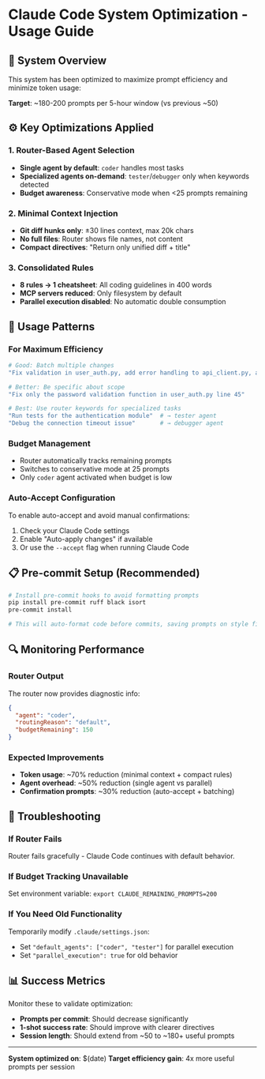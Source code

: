 # Claude Code System Optimization - Usage Guide

## 🚀 System Overview
This system has been optimized to maximize prompt efficiency and minimize token usage:

**Target**: ~180-200 prompts per 5-hour window (vs previous ~50)

## ⚙️ Key Optimizations Applied

### 1. Router-Based Agent Selection
- **Single agent by default**: `coder` handles most tasks
- **Specialized agents on-demand**: `tester`/`debugger` only when keywords detected
- **Budget awareness**: Conservative mode when <25 prompts remaining

### 2. Minimal Context Injection
- **Git diff hunks only**: ±30 lines context, max 20k chars
- **No full files**: Router shows file names, not content
- **Compact directives**: "Return only unified diff + title"

### 3. Consolidated Rules
- **8 rules → 1 cheatsheet**: All coding guidelines in 400 words
- **MCP servers reduced**: Only filesystem by default
- **Parallel execution disabled**: No automatic double consumption

## 🔧 Usage Patterns

### For Maximum Efficiency
```bash
# Good: Batch multiple changes
"Fix validation in user_auth.py, add error handling to api_client.py, and update tests"

# Better: Be specific about scope  
"Fix only the password validation function in user_auth.py line 45"

# Best: Use router keywords for specialized tasks
"Run tests for the authentication module"  # → tester agent
"Debug the connection timeout issue"       # → debugger agent
```

### Budget Management
- Router automatically tracks remaining prompts
- Switches to conservative mode at 25 prompts
- Only `coder` agent activated when budget is low

### Auto-Accept Configuration
To enable auto-accept and avoid manual confirmations:
1. Check your Claude Code settings
2. Enable "Auto-apply changes" if available
3. Or use the `--accept` flag when running Claude Code

## 📋 Pre-commit Setup (Recommended)
```bash
# Install pre-commit hooks to avoid formatting prompts
pip install pre-commit ruff black isort
pre-commit install

# This will auto-format code before commits, saving prompts on style fixes
```

## 🔍 Monitoring Performance

### Router Output
The router now provides diagnostic info:
```json
{
  "agent": "coder",
  "routingReason": "default", 
  "budgetRemaining": 150
}
```

### Expected Improvements
- **Token usage**: ~70% reduction (minimal context + compact rules)  
- **Agent overhead**: ~50% reduction (single agent vs parallel)
- **Confirmation prompts**: ~30% reduction (auto-accept + batching)

## 🚨 Troubleshooting

### If Router Fails
Router fails gracefully - Claude Code continues with default behavior.

### If Budget Tracking Unavailable  
Set environment variable: `export CLAUDE_REMAINING_PROMPTS=200`

### If You Need Old Functionality
Temporarily modify `.claude/settings.json`:
- Set `"default_agents": ["coder", "tester"]` for parallel execution
- Set `"parallel_execution": true` for old behavior

## 📊 Success Metrics
Monitor these to validate optimization:
- **Prompts per commit**: Should decrease significantly
- **1-shot success rate**: Should improve with clearer directives
- **Session length**: Should extend from ~50 to ~180+ useful prompts

---
**System optimized on**: $(date)
**Target efficiency gain**: 4x more useful prompts per session